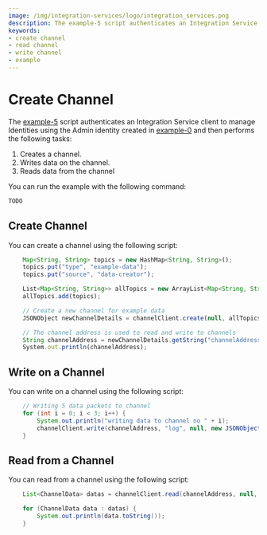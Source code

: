 ```yaml
---
image: /img/integration-services/logo/integration_services.png
description: The example-5 script authenticates an Integration Service client to manage Identities using the Admin identity created in example-0 and then creates a channel, writes data on the channel, reads data from the channel.
keywords:
- create channel
- read channel
- write channel
- example
---
```

# Create Channel

The [example-5](https://github.com/albydeca/iota-is-sdk/blob/main/examples/src/main/java/net/gradbase/examples/CreateChannel.java)
script authenticates an Integration Service client to manage Identities using the Admin identity created in [example-0](how-to-run-examples) and then performs the following tasks:

1. Creates a channel.
2. Writes data on the channel.
3. Reads data from the channel

You can run the example with the following command:

```bash
TODO
```

## Create Channel

You can create a channel using the following script:

```js
    Map<String, String> topics = new HashMap<String, String>();
    topics.put("type", "example-data");
    topics.put("source", "data-creator");

    List<Map<String, String>> allTopics = new ArrayList<Map<String, String>>();
    allTopics.add(topics);

    // Create a new channel for example data
    JSONObject newChannelDetails = channelClient.create(null, allTopics, null, null, null);

    // The channel address is used to read and write to channels
    String channelAddress = newChannelDetails.getString("channelAddress");
    System.out.println(channelAddress);
```

## Write on a Channel

You can write on a channel using the following script:

```java
    // Writing 5 data packets to channel
    for (int i = 0; i < 3; i++) {
        System.out.println("writing data to channel no " + i);
        channelClient.write(channelAddress, "log", null, new JSONObject().put("log", "This is log number " + i));
    }
```

## Read from a Channel

You can read from a channel using the following script:

```java
    List<ChannelData> datas = channelClient.read(channelAddress, null, null, null, null, null);

    for (ChannelData data : datas) {
        System.out.println(data.toString());
    }
```

